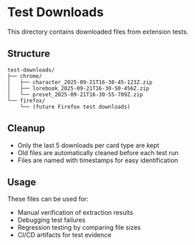 # Test Downloads

This directory contains downloaded files from extension tests.

## Structure

```
test-downloads/
├── chrome/
│   ├── character_2025-09-21T16-30-45-123Z.zip
│   ├── lorebook_2025-09-21T16-30-50-456Z.zip
│   └── preset_2025-09-21T16-30-55-789Z.zip
└── firefox/
    └── (future Firefox test downloads)
```

## Cleanup

- Only the last 5 downloads per card type are kept
- Old files are automatically cleaned before each test run
- Files are named with timestamps for easy identification

## Usage

These files can be used for:
- Manual verification of extraction results
- Debugging test failures
- Regression testing by comparing file sizes
- CI/CD artifacts for test evidence